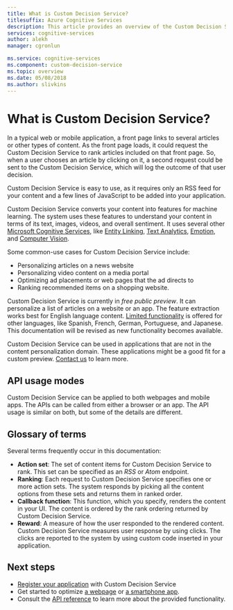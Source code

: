 ```yaml
---
title: What is Custom Decision Service?
titlesuffix: Azure Cognitive Services
description: This article provides an overview of the Custom Decision Service.
services: cognitive-services
author: alekh
manager: cgronlun

ms.service: cognitive-services
ms.component: custom-decision-service
ms.topic: overview
ms.date: 05/08/2018
ms.author: slivkins
---
```

# What is Custom Decision Service?

In a typical web or mobile application, a front page links to several articles or other types of content. As the front page loads, it could request the Custom Decision Service to rank articles included on that front page. So, when a user chooses an article by clicking on it, a second request could be sent to the Custom Decision Service, which will log the outcome of that user decision.

Custom Decision Service is easy to use, as it requires only an RSS feed for your content and a few lines of JavaScript to be added into your application.

Custom Decision Service converts your content into features for machine learning. The system uses these features to understand your content in terms of its text, images, videos, and overall sentiment. It uses several other [Microsoft Cognitive Services](https://www.microsoft.com/cognitive-services), like
[Entity Linking](../entitylinking/home.md),
[Text Analytics](../text-analytics/overview.md),
[Emotion](../emotion/home.md), and
[Computer Vision](../computer-vision/home.md).

Some common-use cases for Custom Decision Service include:

* Personalizing articles on a news website
* Personalizing video content on a media portal
* Optimizing ad placements or web pages that the ad directs to
* Ranking recommended items on a shopping website.

Custom Decision Service is currently in *free public preview*. It can personalize a list of articles on a website or an app. The feature extraction works best for English language content. [Limited functionality](../text-analytics/overview.md) is offered for other languages, like Spanish, French, German, Portuguese, and Japanese. This documentation will be revised as new functionality becomes available.

Custom Decision Service can be used in applications that are not in the content personalization domain. These applications might be a good fit for a custom preview. [Contact us](https://azure.microsoft.com/overview/sales-number/) to learn more.

## API usage modes

Custom Decision Service can be applied to both webpages and mobile apps. The APIs can be called from either a browser or an app. The API usage is similar on both, but some of the details are different.

## Glossary of terms

Several terms frequently occur in this documentation:

* **Action set**: The set of content items for Custom Decision Service to rank. This set can be specified as an *RSS* or *Atom* endpoint.
* **Ranking**: Each request to Custom Decision Service specifies one or more action sets. The system responds by picking all the content options from these sets and returns them in ranked order.
* **Callback function**: This function, which you specify, renders the content in your UI. The content is ordered by the rank ordering returned by Custom Decision Service.
* **Reward**: A measure of how the user responded to the rendered content. Custom Decision Service measures user response by using clicks. The clicks are reported to the system by using custom code inserted in your application.

## Next steps

* [Register your application](custom-decision-service-get-started-register.md) with Custom Decision Service
* Get started to optimize [a webpage](custom-decision-service-get-started-browser.md) or [a smartphone app](custom-decision-service-get-started-app.md).
* Consult the [API reference](custom-decision-service-api-reference.md) to learn more about the provided functionality.
